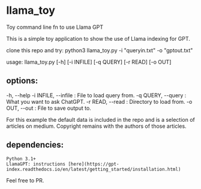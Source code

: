# llama_toy
Toy command line fn to use Llama GPT
 
This is a simple toy application to show the use of Llama indexing for GPT.

clone this repo and try:
python3 llama_toy.py -i "queryin.txt" -o "gptout.txt"

usage: llama_toy.py [-h] [-i INFILE] [-q QUERY] [-r READ] [-o OUT]

## options:
  -h, --help 
  -i INFILE, --infile : File to load query from.
  -q QUERY, --query : What you want to ask ChatGPT.
  -r READ, --read : Directory to load from.
  -o OUT, --out : File to save output to.

For this example the default data is included in the repo and is a selection of articles on medium. Copyright remains with the authors of those articles.

## dependencies:
 	Python 3.1+
	LlamaGPT: instructions [here](https://gpt-index.readthedocs.io/en/latest/getting_started/installation.html)

Feel free to PR. 


	
